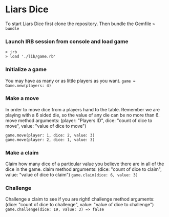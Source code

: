 # Liars Dice

To start Liars Dice first clone the repository.
Then bundle the Gemfile
`> bundle`

### Launch IRB session from console and load game
```
> irb
> load './lib/game.rb'
```

### Initialize a game
You may have as many or as little players as you want.
`game = Game.new(players: 4)`

### Make a move
In order to move dice from a players hand to the table.
Remember we are playing with a 6 sided die, so the value of any die can be no more than 6.
move method arguments: (player: "Players ID", dice: "count of dice to move", value: "value of dice to move")
```
game.move(player: 1, dice: 2, value: 3)
game.move(player: 2, dice: 1, value: 3)
```

### Make a claim
Claim how many dice of a particular value you believe there are in all of the dice in the game.
claim method arguments: (dice: "count of dice to claim", value: "value of dice to claim")
`game.claim(dice: 6, value: 3)`


### Challenge
Challenge a claim to see if you are right!
challenge method arguments: (dice: "count of dice to challenge", value: "value of dice to challenge")
`game.challenge(dice: 19, value: 3) => false`
